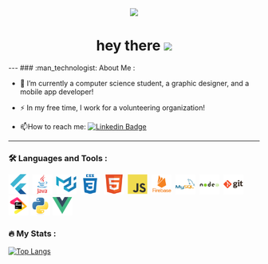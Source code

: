 

<!--
**AzilYahia/AzilYahia** is a ✨ _special_ ✨ repository because its `README.md` (this file) appears on your GitHub profile.

Here are some ideas to get you started:

- 🔭 I’m currently working on ...
- 🌱 I’m currently learning ...
- 👯 I’m looking to collaborate on ...
- 🤔 I’m looking for help with ...
- 💬 Ask me about ...
- 📫 How to reach me: ...
- 😄 Pronouns: ...
- ⚡ Fun fact: ...
-->



<div id="header" align="center">
  <img src="https://media.giphy.com/media/v1.Y2lkPTc5MGI3NjExZTZlMWJjYTNlZWQxMGY2OTQ1MjU1ODc2YjU4MTU0YTM2MmI4MDg1MCZjdD1n/KEYMsj2LcXzfcTP5ii/giphy.gif" width="100"/>
</div>
<h1 align ="center">
  hey there
  <img src="https://media.giphy.com/media/hvRJCLFzcasrR4ia7z/giphy.gif" width="30px"/>
</h1>
---
### :man_technologist: About Me :
 
- :telescope: I’m currently a computer science student, a graphic designer, and a mobile app developer! 

- :zap: In my free time, I work for a volunteering organization!

- :mailbox:How to reach me: [![Linkedin Badge](https://img.shields.io/badge/-Yahia-blue?style=flat&logo=Linkedin&logoColor=white)]([your-linkedin-url](https://www.linkedin.com/in/azil-yahia/))


---
### :hammer_and_wrench: Languages and Tools :



<div> 
  <img src="https://github.com/devicons/devicon/blob/master/icons/flutter/flutter-original.svg" title="Flutter" alt="Flutter" width="40" height="40"/>&nbsp;
  <img src="https://github.com/devicons/devicon/blob/master/icons/java/java-original-wordmark.svg" title="Java" alt="Java" width="40" height="40"/>&nbsp;
  <img src="https://github.com/devicons/devicon/blob/master/icons/materialui/materialui-original.svg" title="Material UI" alt="Material UI" width="40" height="40"/>&nbsp;
  <img src="https://github.com/devicons/devicon/blob/master/icons/css3/css3-plain-wordmark.svg"  title="CSS3" alt="CSS" width="40" height="40"/>&nbsp;
  <img src="https://github.com/devicons/devicon/blob/master/icons/html5/html5-original.svg" title="HTML5" alt="HTML" width="40" height="40"/>&nbsp;
  <img src="https://github.com/devicons/devicon/blob/master/icons/javascript/javascript-original.svg" title="JavaScript" alt="JavaScript" width="40" height="40"/>&nbsp;
  <img src="https://github.com/devicons/devicon/blob/master/icons/firebase/firebase-plain-wordmark.svg" title="Firebase" alt="Firebase" width="40" height="40"/>&nbsp;
  <img src="https://github.com/devicons/devicon/blob/master/icons/mysql/mysql-original-wordmark.svg" title="MySQL"  alt="MySQL" width="40" height="40"/>&nbsp;
  <img src="https://github.com/devicons/devicon/blob/master/icons/nodejs/nodejs-original-wordmark.svg" title="NodeJS" alt="NodeJS" width="40" height="40"/>&nbsp;
  <img src="https://github.com/devicons/devicon/blob/master/icons/git/git-original-wordmark.svg" title="Git" **alt="Git" width="40" height="40"/>
  <img src="https://github.com/devicons/devicon/blob/master/icons/jetbrains/jetbrains-original.svg" title="jetbrains" **alt="jetbrains" width="40" height="40"/>
  <img src="https://github.com/devicons/devicon/blob/master/icons/python/python-original.svg" title="python" **alt="python" width="40" height="40"/>
    <img src=" https://github.com/devicons/devicon/blob/master/icons/vuejs/vuejs-original.svg" title="vuejs" **alt="vuejs" width="40" height="40"/>

 
</div>

### :fire: My Stats :


[![Top Langs](https://github-readme-stats.vercel.app/api/top-langs/?username=AzilYahia&layout=compact&theme=vision-friendly-dark)](https://github.com/anuraghazra/github-readme-stats)
















